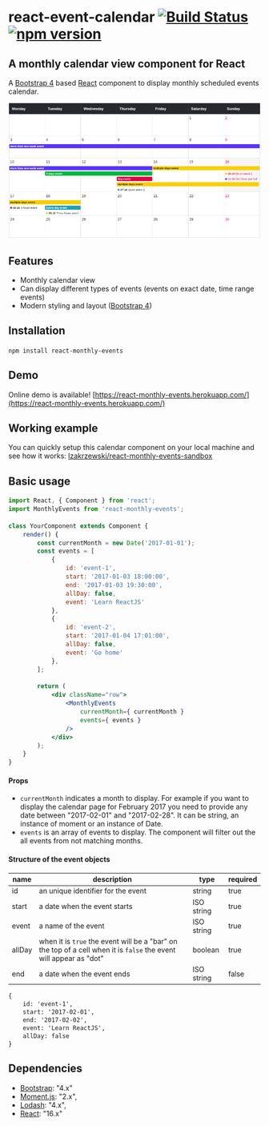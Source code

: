 # react-event-calendar [![Build Status](https://travis-ci.org/lzakrzewski/react-monthly-events.svg?branch=master)](https://travis-ci.org/lzakrzewski/react-monthly-events) [![npm version](https://badge.fury.io/js/react-monthly-events.svg)](https://badge.fury.io/js/react-monthly-events)

## A monthly calendar view component for React
A [Bootstrap 4](https://getbootstrap.com/) based [React](https://reactjs.org/) component to display monthly scheduled events calendar.

![Screenshot](resources/screenshot.png)

## Features
- Monthly calendar view
- Can display different types of events (events on exact date, time range events)
- Modern styling and layout ([Bootstrap 4](https://getbootstrap.com/))

## Installation 
`npm install react-monthly-events`

## Demo 
Online demo is available!
[https://react-monthly-events.herokuapp.com/](https://react-monthly-events.herokuapp.com/)  

## Working example
You can quickly setup this calendar component on your local machine and see how it works:
[lzakrzewski/react-monthly-events-sandbox](https://github.com/lzakrzewski/react-monthly-events-sandbox)

## Basic usage 
```jsx harmony
import React, { Component } from 'react';
import MonthlyEvents from 'react-monthly-events';

class YourComponent extends Component {
    render() {
        const currentMonth = new Date('2017-01-01');
        const events = [
            { 
                id: 'event-1', 
                start: '2017-01-03 18:00:00', 
                end: '2017-01-03 19:30:00', 
                allDay: false, 
                event: 'Learn ReactJS' 
            },
            { 
                id: 'event-2', 
                start: '2017-01-04 17:01:00',  
                allDay: false, 
                event: 'Go home' 
            },
        ];
        
        return (
            <div className="row">
                <MonthlyEvents
                    currentMonth={ currentMonth }
                    events={ events }
                />
            </div>
        );
    }
}
```

#### Props
- `currentMonth` indicates a month to display. For example if you want to display the calendar page for February 2017 you need to provide any date between "2017-02-01" and "2017-02-28".
It can be string, an instance of moment or an instance of Date.
- `events` is an array of events to display. The component will filter out the all events from not matching months. 

#### Structure of the event objects
| name    | description                                                                                                        | type       | required |
|---------|--------------------------------------------------------------------------------------------------------------------|------------|----------|
| id      | an unique identifier for the event                                                                                 | string     | true     |
| start   | a date when the event starts                                                                                       | ISO string | true     |
| event   | a name of the event                                                                                                | ISO string | true     |
| allDay  | when it is `true` the event will be a "bar" on the top of a cell when it is `false` the event will appear as "dot" | boolean    | true     |
| end     | a date when the event ends                                                                                         | ISO string | false    |

```
{
    id: 'event-1',
    start: '2017-02-01',
    end: '2017-02-02',
    event: 'Learn ReactJS',
    allDay: false
}
```

## Dependencies
- [Bootstrap](https://getbootstrap.com/): "4.x"
- [Moment.js](https://momentjs.com/): "2.x",
- [Lodash](https://lodash.com/): "4.x",
- [React](https://reactjs.org/): "16.x"
    
